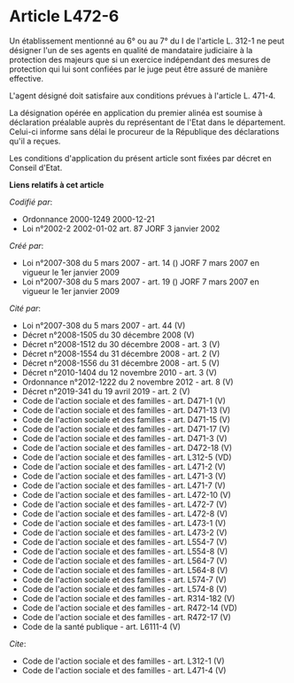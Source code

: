 # Article L472-6

Un établissement mentionné au 6° ou au 7° du I de l'article L. 312-1 ne peut désigner l'un de ses agents en qualité de
mandataire judiciaire à la protection des majeurs que si un exercice indépendant des mesures de protection qui lui sont
confiées par le juge peut être assuré de manière effective. 

L'agent désigné doit satisfaire aux conditions prévues à l'article L. 471-4. 

La désignation opérée en application du premier alinéa est soumise à déclaration préalable auprès du représentant de l'Etat
dans le département. Celui-ci informe sans délai le procureur de la République des déclarations qu'il a reçues. 

Les conditions d'application du présent article sont fixées par décret en Conseil d'Etat.

**Liens relatifs à cet article**

_Codifié par_:

  - Ordonnance 2000-1249 2000-12-21
  - Loi n°2002-2 2002-01-02 art. 87 JORF 3 janvier 2002

_Créé par_:

  - Loi n°2007-308 du 5 mars 2007 - art. 14 () JORF 7 mars 2007 en vigueur le 1er janvier 2009
  - Loi n°2007-308 du 5 mars 2007 - art. 19 () JORF 7 mars 2007 en vigueur le 1er janvier 2009

_Cité par_:

  - Loi n°2007-308 du 5 mars 2007 - art. 44 (V)
  - Décret n°2008-1505 du 30 décembre 2008 (V)
  - Décret n°2008-1512 du 30 décembre 2008 - art. 3 (V)
  - Décret n°2008-1554 du 31 décembre 2008 - art. 2 (V)
  - Décret n°2008-1556 du 31 décembre 2008 - art. 5 (V)
  - Décret n°2010-1404 du 12 novembre 2010 - art. 3 (V)
  - Ordonnance n°2012-1222 du 2 novembre 2012 - art. 8 (V)
  - Décret n°2019-341 du 19 avril 2019 - art. 2 (V)
  - Code de l'action sociale et des familles - art. D471-1 (V)
  - Code de l'action sociale et des familles - art. D471-13 (V)
  - Code de l'action sociale et des familles - art. D471-15 (V)
  - Code de l'action sociale et des familles - art. D471-17 (V)
  - Code de l'action sociale et des familles - art. D471-3 (V)
  - Code de l'action sociale et des familles - art. D472-18 (V)
  - Code de l'action sociale et des familles - art. L312-5 (VD)
  - Code de l'action sociale et des familles - art. L471-2 (V)
  - Code de l'action sociale et des familles - art. L471-3 (V)
  - Code de l'action sociale et des familles - art. L471-7 (V)
  - Code de l'action sociale et des familles - art. L472-10 (V)
  - Code de l'action sociale et des familles - art. L472-7 (V)
  - Code de l'action sociale et des familles - art. L472-8 (V)
  - Code de l'action sociale et des familles - art. L473-1 (V)
  - Code de l'action sociale et des familles - art. L473-2 (V)
  - Code de l'action sociale et des familles - art. L554-7 (V)
  - Code de l'action sociale et des familles - art. L554-8 (V)
  - Code de l'action sociale et des familles - art. L564-7 (V)
  - Code de l'action sociale et des familles - art. L564-8 (V)
  - Code de l'action sociale et des familles - art. L574-7 (V)
  - Code de l'action sociale et des familles - art. L574-8 (V)
  - Code de l'action sociale et des familles - art. R314-182 (V)
  - Code de l'action sociale et des familles - art. R472-14 (VD)
  - Code de l'action sociale et des familles - art. R472-17 (V)
  - Code de la santé publique - art. L6111-4 (V)

_Cite_:

  - Code de l'action sociale et des familles - art. L312-1 (V)
  - Code de l'action sociale et des familles - art. L471-4 (V)
